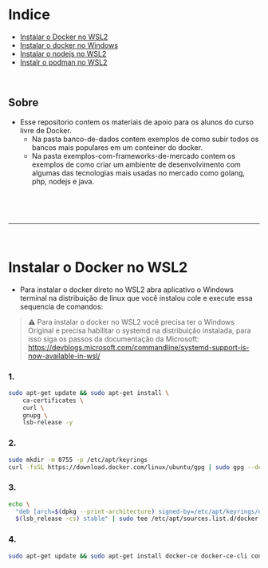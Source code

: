# Indice

- [Instalar o Docker no WSL2](#instalar-o-docker-no-WSL2)
- [Instalar o docker no Windows]()
- [Instalar o nodejs no WSL2](#queue)
- [Instalr o podman no WSL2](#deck)


<br>

## Sobre

- Esse repositorio contem os materiais de apoio para os alunos do curso livre de Docker.
  - Na pasta banco-de-dados contem exemplos de como subir todos os bancos mais populares em um conteiner do docker.
  - Na pasta exemplos-com-frameworks-de-mercado contem os exemplos de como criar um ambiente de desenvolvimento com algumas das tecnologias mais usadas no mercado como golang, php, nodejs e java.

<br>

<br><hr><br>

<a id="Instalar-o-Docker-no-WSL2"></a>
# Instalar o Docker no WSL2

- Para instalar o docker direto no WSL2 abra aplicativo o Windows terminal na distribuição de linux que você instalou cole e execute essa sequencia de comandos:

> **:warning:**
> Para instalar o docker no WSL2 você precisa ter o Windows Original e precisa habilitar o systemd na distribuição instalada, para isso siga os passos da documentação da Microsoft: https://devblogs.microsoft.com/commandline/systemd-support-is-now-available-in-wsl/

### 1. 
```bash
sudo apt-get update && sudo apt-get install \
    ca-certificates \
    curl \
    gnupg \
    lsb-release -y
```

### 2. 
```bash
sudo mkdir -m 0755 -p /etc/apt/keyrings
curl -fsSL https://download.docker.com/linux/ubuntu/gpg | sudo gpg --dearmor -o /etc/apt/keyrings/docker.gpg
```

### 3. 
```bash
echo \
  "deb [arch=$(dpkg --print-architecture) signed-by=/etc/apt/keyrings/docker.gpg] https://download.docker.com/linux/ubuntu \
  $(lsb_release -cs) stable" | sudo tee /etc/apt/sources.list.d/docker.list > /dev/null
```

### 4. 
```bash
sudo apt-get update && sudo apt-get install docker-ce docker-ce-cli containerd.io docker-buildx-plugin docker-compose-plugin docker-compose -y && sudo usermod -aG docker ${USER}
```

